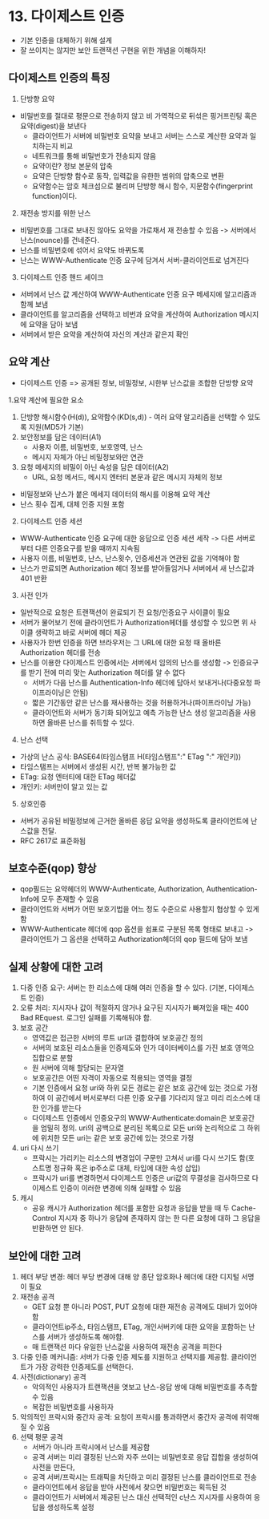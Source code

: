 # 13. 다이제스트 인증
- 기본 인증을 대체하기 위해 설계
- 잘 쓰이지는 않지만 보안 트랜잭션 구현을 위한 개념을 이해하자!

## 다이제스트 인증의 특징
1. 단방향 요약
- 비밀번호를 절대로 평문으로 전송하지 않고 비 가역적으로 뒤섞은 핑거프린팅 혹은 요약(digest)을 보낸다
  - 클라이언트가 서버에 비밀번호 요약을 보내고 서버는 스스로 계산한 요약과 일치하는지 비교
  - 네트워크를 통해 비밀번호가 전송되지 않음
  - 요약이란? 정보 본문의 압축
  - 요약은 단방향 함수로 동작, 입력값을 유한한 범위의 압축으로 변환
  - 요약함수는 암호 체크섬으로 불리며 단방향 해시 함수, 지문함수(fingerprint function)이다.

2. 재전송 방지를 위한 난스
- 비밀번호를 그대로 보내진 않아도 요약을 가로채서 재 전송할 수 있음 -> 서버에서 난스(nounce)를 건네준다.
- 난스를 비밀번호에 섞어서 요약도 바뀌도록
- 난스는 WWW-Authenticate 인증 요구에 담겨서 서버-클라이언트로 넘겨진다

3. 다이제스트 인증 핸드 셰이크
- 서버에서 난스 값 계산하여 WWW-Authenticate 인증 요구 메세지에 알고리즘과 함께 보냄
- 클라이언트를 알고리즘을 선택하고 비번과 요약을 계산하여 Authorization 메시지에 요약을 담아 보냄
- 서버에서 받은 요약을 계산하여 자신의 계산과 같은지 확인

## 요약 계산
- 다이제스트 인증 => 공개된 정보, 비밀정보, 시한부 난스값을 조합한 단방향 요약

1.요약 계산에 필요한 요소
  1) 단방향 해시함수(H(d)), 요약함수(KD(s,d))
    - 여러 요약 알고리즘을 선택할 수 있도록 지원(MD5가 기본)
  2) 보안정보를 담은 데이터(A1)
      - 사용자 이름, 비밀번호, 보호영역, 난스
      - 메시지 자체가 아닌 비밀정보와만 연관
  3) 요청 메세지의 비밀이 아닌 속성을 담은 데이터(A2)
      - URL, 요청 메서드, 메시지 엔터티 본문과 같은 메시지 자체의 정보
- 비밀정보와 난스가 붙은 메세지 데이터의 해시를 이용해 요약 계산
- 난스 횟수 집계, 대체 인증 지원 포함

2. 다이제스트 인증 세션
- WWW-Authenticate 인증 요구에 대한 응답으로 인증 세션 세작 -> 다른 서버로 부터 다른 인증요구를 받을 때까지 지속됨
- 사용자 이름, 비밀번호, 난스, 난스횟수, 인증세션과 연관된 값을 기억해야 함
- 난스가 만료되면 Authorization 헤더 정보를 받아들임거나 서버에서 새 난스값과 401 반환

3. 사전 인가
- 일반적으로 요청은 트랜잭션이 완료되기 전 요청/인증요구 사이클이 필요
- 서버가 물어보기 전에 클라이언트가 Authorization헤더를 생성할 수 있으면 위 사이클 생략하고 바로 서버에 헤더 제공
- 사용자가 한번 인증을 하면 브라우저는 그 URL에 대한 요청 때 올바른 Authorization 헤더를 전송
- 난스를 이용한 다이제스트 인증에서는 서버에서 임의의 난스를 생성함 -> 인증요구를 받기 전에 미리 맞는 Authorization 헤더를 알 수 없다
  - 서버가 다음 난스를 Authentication-Info 헤더에 담아서 보내거나(다중요청 파이프라이닝은 안됨)
  - 짧은 기간동안 같은 난스를 재사용하는 것을 허용하거나(파이프라이닝 가능)
  - 클라이언트와 서버가 동기화 되어있고 예측 가능한 난스 생성 알고리즘을 사용하면 올바른 난스를 취득할 수 있다.

4. 난스 선택
- 가상의 난스 공식: BASE64(타임스탬프 H(타임스탬프":" ETag ":" 개인키))
- 타임스탬프는 서버에서 생성된 시간, 반복 불가능한 값
- ETag: 요청 엔터티에 대한 ETag 헤더값
- 개인키: 서버만이 알고 있는 값

5. 상호인증
- 서버가 공유된 비밀정보에 근거한 올바른 응답 요약을 생성하도록 클라이언트에 난스값을 전달. 
- RFC 2617로 표준화됨

## 보호수준(qop) 향상
- qop필드는 요약헤더의 WWW-Authenticate, Authorization, Authentication-Info에 모두 존재할 수 있음
- 클라이언트와 서버가 어떤 보호기법을 어느 정도 수준으로 사용할지 협상할 수 있게 함
- WWW-Authenticate 헤더에 qop 옵션을 쉼표로 구분된 목록 형태로 보내고 -> 클라이언트가 그 옵션을 선택하고 Authorization헤더의 qop 필드에 담아 보냄

## 실제 상황에 대한 고려
1. 다중 인증 요구: 서버는 한 리소스에 대해 여러 인증을 할 수 있다. (기본, 다이제스트 인증)
2. 오류 처리: 지시자나 값이 적절하지 않거나 요구된 지시자가 빠져있을 때는 400 Bad REquest. 로그인 실패를 기록해둬야 함.
3. 보호 공간
    - 영역값은 접근한 서버의 루트 url과 결합하여 보호공간 정의
    - 서버의 보호된 리소스들을 인증제도와 인가 데이터베이스를 가진 보호 영역으 집합으로 분할
    - 원 서버에 의해 할당되는 문자열
    - 보호공간은 어떤 자격이 자동으로 적용되는 영역을 결정
    - 기본 인증에서 요청 uri와 하위 모든 경로는 같은 보호 공간에 있는 것으로 가정하여 이 공간에서 버서로부터 다른 인증 요구를 기다리지 않고 미리 리소스에 대한 인가를 받는다
    - 다이제스트 인증에서 인증요구의 WWW-Authenticate:domain은 보호공간을 엄밀히 정의. uri의 공백으로 분리된 목록으로 모든 uri와 논리적으로 그 하위에 위치한 모든 uri는 같은 보호 공간에 있는 것으로 가정
4. uri 다시 쓰기
    - 프락시는 가리키는 리소스의 변경업이 구문만 고쳐서 uri를 다시 쓰기도 함(호스트명 정규화 혹은 ip주소로 대체, 타입에 대한 속성 삽입)
    - 프락시가 uri를 변경하면서 다이제스트 인증은 uri값의 무결성을 검사하므로 다이제스트 인증이 이러한 변경에 의해 실패할 수 있음
5. 캐시
   - 공유 캐시가 Authorization 헤더를 포함한 요청과 응답을 받을 때 두 Cache-Control 지시자 중 하나가 응답에 존재하지 않는 한 다른 요청에 대하 그 응답을 반환하면 안 된다.


## 보안에 대한 고려
1. 헤더 부당 변경: 헤더 부당 변경에 대해 양 종단 암호화나 헤더에 대한 디지털 서명이 필요
2. 재전송 공격
   - GET 요청 뿐 아니라 POST, PUT 요청에 대한 재전송 공격에도 대비가 있어야 함
   - 클라이언트ip주소, 타임스탬프, ETag, 개인서버키에 대한 요약을 포함하는 난스를 서버가 생성하도록 해야함.
   - 매 트랜잭션 마다 유일한 난스값을 사용하여 재전송 공격을 피한다
3. 다중 인증 메커니즘: 서버가 다중 인증 제도를 지원하고 선택지를 제공함. 클라이언트가 가장 강력한 인증제도를 선택한다.
4. 사전(dictionary) 공격
   - 악의적인 사용자가 트랜잭션을 엿보고 난스-응답 쌍에 대해 비밀번호를 추측할 수 있음
   - 복잡한 비밀번호를 사용하자
5. 악의적인 프락시와 중간자 공격: 요청이 프락시를 통과하면서 중간자 공격에 취약해 질 수 있음
6. 선택 평문 공격
   - 서버가 아니라 프락시에서 난스를 제공함
   - 공격 서버는 미리 결정된 난스와 자주 쓰이는 비밀번호로 응답 집합을 생성하여 사전을 만든다,
   - 공격 서버/프락시는 트래픽을 차단하고 미리 결정된 난스를 클라이언트로 전송
   - 클라이언트에서 응답을 받아 사전에서 찾으면 비밀번호는 획득된 것
   - 클라이언트가 서버에서 제공된 난스 대신 선택적인 c난스 지시자를 사용하여 응답을 생성하도록 설정
